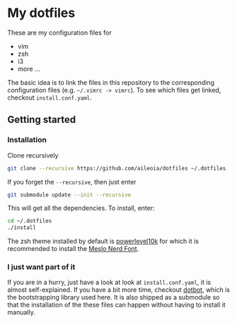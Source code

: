 # My dotfiles

These are my configuration files for

  * vim
  * zsh
  * i3
  * more ...

The basic idea is to link the files in this repository to the corresponding
configuration files (e.g. `~/.vimrc -> vimrc`).  To see which files get linked,
checkout `install.conf.yaml`.

## Getting started

### Installation

Clone recursively
```bash
git clone --recursive https://github.com/aileoia/dotfiles ~/.dotfiles
```
If you forget the `--recursive`, then just enter
```bash
git submodule update --init --recursive
```

This will get all the dependencies.  To install, enter:
```bash
cd ~/.dotfiles
./install
```

The zsh theme installed by default is
[powerlevel10k](https://github.com/romkatv/powerlevel10k) for which it is
recommended to install the [Meslo Nerd
Font](https://github.com/romkatv/powerlevel10k#meslo-nerd-font-patched-for-powerlevel10k).

### I just want part of it

If you are in a hurry, just have a look at look at `install.conf.yaml`, it is
almost self-explained.  If you have a bit more time, checkout
[dotbot](https://github.com/anishathalye/dotbot), which is the bootstrapping
library used here.  It is also shipped as a submodule so that the installation
of the these files can happen without having to install it manually.
